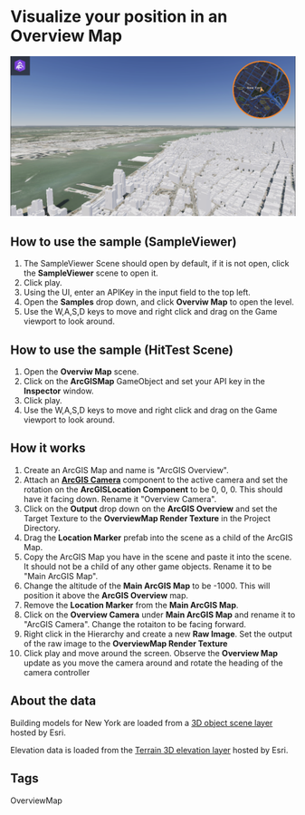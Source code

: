 # Visualize your position in an Overview Map

![Image of Overview Map](OverviewMap.png)

## How to use the sample (SampleViewer)

1. The SampleViewer Scene should open by default, if it is not open, click the **SampleViewer** scene to open it.
2. Click play.
3. Using the UI, enter an APIKey in the input field to the top left. 
4. Open the **Samples** drop down, and click **Overviw Map** to open the level.
5. Use the W,A,S,D keys to move and right click and drag on the Game viewport to look around.

## How to use the sample (HitTest Scene)

1. Open the **Overviw Map** scene.
2. Click on the **ArcGISMap** GameObject and set your API key in the **Inspector** window. 
3. Click play.
4. Use the W,A,S,D keys to move and right click and drag on the Game viewport to look around.

## How it works

1. Create an ArcGIS Map and name is "ArcGIS Overview".
2. Attach an [**ArcGIS Camera**](https://developers.arcgis.com/unity/maps/camera/#arcgis-camera) component to the active camera and set the rotation on the **ArcGISLocation Component** to be 0, 0, 0. This should have it facing down. Rename it "Overview Camera".
3. Click on the **Output** drop down on the **ArcGIS Overview** and set the Target Texture to the **OverviewMap Render Texture** in the Project Directory.
4. Drag the **Location Marker** prefab into the scene as a child of the ArcGIS Map.
5. Copy the ArcGIS Map you have in the scene and paste it into the scene. It should not be a child of any other game objects. Rename it to be "Main ArcGIS Map".
6. Change the altitude of the **Main ArcGIS Map** to be -1000. This will position it above the **ArcGIS Overview** map.
7. Remove the **Location Marker** from the **Main ArcGIS Map**.
8. Click on the **Overview Camera** under **Main ArcGIS Map** and rename it to "ArcGIS Camera". Change the rotaiton to be facing forward.
9. Right click in the Hierarchy and create a new **Raw Image**. Set the output of the raw image to the **OverviewMap Render Texture**
10. Click play and move around the screen. Observe the **Overview Map** update as you move the camera around and rotate the heading of the camera controller

## About the data

Building models for New York are loaded from a [3D object scene layer](https://tiles.arcgis.com/tiles/z2tnIkrLQ2BRzr6P/arcgis/rest/services/New_York_LoD2_3D_Buildings/SceneServer/layers/0) hosted by Esri.

Elevation data is loaded from the [Terrain 3D elevation layer](https://www.arcgis.com/home/item.html?id=7029fb60158543ad845c7e1527af11e4) hosted by Esri.

## Tags

OverviewMap

